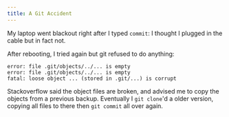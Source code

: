 ```yaml
---
title: A Git Accident
---
```


My laptop went blackout right after I typed `commit`: I thought I
plugged in the cable but in fact not.

After rebooting, I tried again but git refused to do anything:

```
error: file .git/objects/../... is empty
error: file .git/objects/../... is empty
fatal: loose object ... (stored in .git/...) is corrupt
```

Stackoverflow said the object files are broken, and advised me to copy
the objects from a previous backup. Eventually I `git clone`'d a older
version, copying all files to there then `git commit` all over again.
